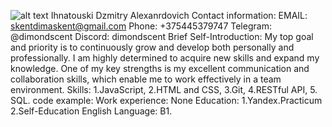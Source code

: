 ![alt text](https://i.pinimg.com/originals/a1/2e/b5/a12eb58939d959d0879d0d2fa84485cd.jpg)
Ihnatouski Dzmitry Alexanrdovich
Contact information: 
EMAIL: skentdimaskent@gmail.com
Phone: +375445379747
Telegram: @dimondscent
Discord: dimondscent
Brief Self-Introduction: My top goal and priority is to continuously grow and develop both personally and professionally. I am highly determined to acquire new skills and expand my knowledge.
One of my key strengths is my excellent communication and collaboration skills, which enable me to work effectively in a team environment.
Skills: 1.JavaScript, 2.HTML and CSS, 3.Git, 4.RESTful API, 5. SQL. 
code example:
Work experience: None
Education: 
1.Yandex.Practicum
2.Self-Education
English Language: B1.

